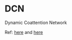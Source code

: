 # DCN
Dynamic Coattention Network


Ref: [here](https://github.com/marshmelloX/dynamic-coattention-network) and [here](https://github.com/sayondutta/Dynamic-Coattention-Network)
